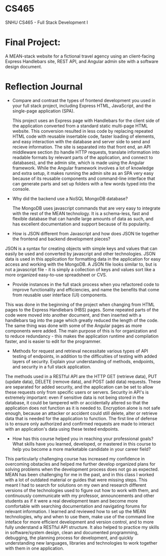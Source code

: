 # CS465
SNHU CS465 - Full Stack Development I

# Final Project:
 A MEAN-stack website for a fictional travel agency using an client-facing Express Handlebars site, REST API, and Angular admin site with a software design document.

# Reflection Journal

- Compare and contrast the types of frontend development you used in your full stack project, including Express HTML, JavaScript, and the single-page application (SPA).

  This project uses an Express page with Handlebars for the client side of the application converted from a standard static multi-page HTML website. This conversion resulted in less code by replacing repeated HTML code with reusable insertable code, faster loading of elements, and easy interaction with the database and server side to send and recieve information. The site is separated into that front end, an API middleware section (to handle HTTP requests, translate information into readable formats by relevant parts of the application, and connect to databases), and the admin site, which is made using the Angular framework. While the Angular framework involves a lot of knowledge and extra setup, it makes running the admin site as an SPA very easy because of its reusable components and command-line interface that can generate parts and set up folders with a few words typed into the console.

- Why did the backend use a NoSQL MongoDB database?

  The MongoDB uses javascript commands that are very easy to integrate with the rest of the MEAN technology. It is a schema-less, fast and flexible database that can handle large amounts of data as such, and has excellent documentation and support because of its popularity.

- How is JSON different from Javascript and how does JSON tie together the frontend and backend development pieces?

JSON is a syntax for creating objects with simple keys and values that can easily be used and converted by javascript and other technologies. JSON data is used in this application for formatting data in the application for easy access and working with the MongoDB. A JSON file looks similar to, but is not a javascript file - it is simply a collection of keys and values sort like a more organized easy-to-use spreadsheet or CVS.

- Provide instances in the full stack process when you refactored code to improve functionality and efficiencies, and name the benefits that come from reusable user interface (UI) components.

This was done in the beginning of the project when changing from HTML pages to the Express Handlebars (HBS) pages. Some repeated parts of the code were moved into another document, and then inserted with a handlebars tag into the page which greatly reduced the length of the code. The same thing was done with some of the Angular pages as more components were added. The main purpose of this is for organization and to reduce redundancy - this makes the application runtime and compilation faster, and is easier to edit for the programmer.

- Methods for request and retrieval necessitate various types of API testing of endpoints, in addition to the difficulties of testing with added layers of security. Explain your understanding of methods, endpoints, and security in a full stack application.

The methods used in a RESTful API are the HTTP GET (retrieve data), PUT (update data), DELETE (remove data), and POST (add data) requests. These are separated for added security, and the application can be set to allow these requests only from specific users or servers. Security in API's is extremely important: even if sensitive data is not being stored in the database, it could be tampered with or accidentally altered so that the application does not function as it is needed to. Encryption alone is not safe enough, because an attacker or accident could still delete, alter or retrieve data that is needed for the application to function. The first line of defense is to ensure only authorized and confirmed requests are made to interact with an application's data using these tested endpoints.

- How has this course helped you in reaching your professional goals? What skills have you learned, developed, or mastered in this course to help you become a more marketable candidate in your career field?

This particularly challenging course has increased my confidence in overcoming obstacles and helped me further develop organized plans for solving problems when the development process does not go as expected. MEAN has been challenging for me in the past, and in this class I worked with a lot of outdated material or guides that were missing steps. This meant I had to search for solutions on my own and research different versions of the technologies used to figure out how to work with them, and continuously communicate with my professor, announcements and other students as if it were a real development team and become more comfortable with searching documentation and navigating forums for relevant information. I learned and reviewed how to set up the MEAN technologies, why and when to use them, make use of the command line inteface for more efficient development and version control, and to more fully understand a RESTful API structure. It also helped to practice my skills in software/system design, clean and documented programming, debugging, the planning process for development, and quickly understanding new languages, libraries and technologies to work together with them in one application.
